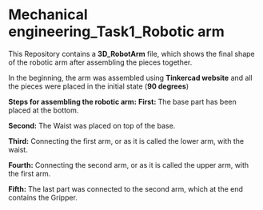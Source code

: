 # Mechanical engineering_Task1_Robotic arm

This Repository contains a **3D_RobotArm** file, which shows the final shape of the robotic arm after assembling the pieces together.

In the beginning, the arm was assembled using **Tinkercad website** and all the pieces were placed in the initial state (**90 degrees**)

**Steps for assembling the robotic arm:**
**First:** The base part has been placed at the bottom.

**Second:** The Waist was placed on top of the base.
 
**Third:** Connecting the first arm, or as it is called the lower arm, with the waist.
    
**Fourth:** Connecting the second arm, or as it is called the upper arm, with the first arm.

**Fifth:** The last part was connected to the second arm, which at the end contains the Gripper.
